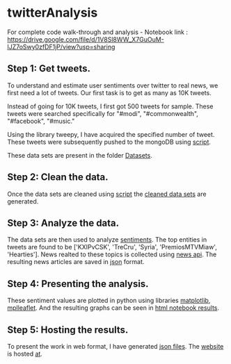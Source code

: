 # twitterAnalysis #

For complete code walk-through and analysis - Notebook link : https://drive.google.com/file/d/1V8Sl8WW_X7GuOuM-lJZ7oSwy0zfDF1jP/view?usp=sharing


## Step 1: Get tweets. ##

To understand and estimate user sentiments over twitter to real news, we first need a lot of tweets. Our first task is to get as many as 10K tweets. 

Instead of going for 10K tweets, I first got 500 tweets for sample. These tweets were searched specifically for "#modi", "#commonwealth", "#facebook", "#music."

Using the library tweepy, I have acquired the specified number of tweet. These tweets were subsequently pushed to the mongoDB using [script](https://github.com/chyvn/tweetAnalysis/blob/master/Scripts/grabbing.py). 

These data sets are present in the folder [Datasets](https://github.com/chyvn/tweetAnalysis/tree/master/DataSets).


##  Step 2: Clean the data. ##
Once the data sets are cleaned using [script](https://github.com/chyvn/tweetAnalysis/blob/master/Scripts/cleaning_new.py) the [cleaned data sets](https://github.com/chyvn/tweetAnalysis/tree/master/DataSets) are generated.


## Step 3: Analyze the data.
The data sets are then used to analyze [sentiments](https://github.com/chyvn/tweetAnalysis/blob/master/Scripts/results.py). The top entities in tweets are found to be ['KXIPvCSK', 'TreCru', 'Syria', 'PremiosMTVMiaw', 'Hearties']. News realted to these topics is collected using [news api](https://newsapi.org/). The resulting news articles are saved in [json](https://github.com/chyvn/tweetAnalysis/tree/master/Outputs) format.

## Step 4: Presenting the analysis.
These sentiment values are plotted in python using libraries [matplotlib](https://matplotlib.org/), [mplleaflet](https://github.com/jwass/mplleaflet). And the resulting graphs can be seen in [html notebook results](https://github.com/chyvn/tweetAnalysis/tree/master/Outputs/NotebooksHtml).

## Step 5: Hosting the results.
To present the work in web format, I have generated [json files](https://github.com/chyvn/tweetAnalysis/blob/master/Outputs/output.json). The [website](http://chyvn.github.io/) is hosted [at](http://chyvn.github.io/).

